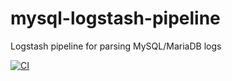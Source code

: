 # mysql-logstash-pipeline
Logstash pipeline for parsing MySQL/MariaDB logs

[![CI](https://github.com/widhalmt/mysql-logstash-pipeline/workflows/Logstash%20Syntax/badge.svg?event=push)](https://github.com/widhalmt/mysql-logstash-pipeline/actions?query=workflow%3A%22Logstash+Syntax%22)
